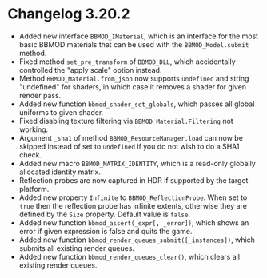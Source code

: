 # Changelog 3.20.2

* Added new interface `BBMOD_IMaterial`, which is an interface for the most basic BBMOD materials that can be used with the `BBMOD_Model.submit` method.
* Fixed method `set_pre_transform` of `BBMOD_DLL`, which accidentally controlled the "apply scale" option instead.
* Method `BBMOD_Material.from_json` now supports `undefined` and string "undefined" for shaders, in which case it removes a shader for given render pass.
* Added new function `bbmod_shader_set_globals`, which passes all global uniforms to given shader.
* Fixed disabling texture filtering via `BBMOD_Material.Filtering` not working.
* Argument `_sha1` of method `BBMOD_ResourceManager.load` can now be skipped instead of set to `undefined` if you do not wish to do a SHA1 check.
* Added new macro `BBMOD_MATRIX_IDENTITY`, which is a read-only globally allocated identity matrix.
* Reflection probes are now captured in HDR if supported by the target platform.
* Added new property `Infinite` to `BBMOD_ReflectionProbe`. When set to `true` then the reflection probe has infinite extents, otherwise they are defined by the `Size` property. Default value is `false`.
* Added new function `bbmod_assert(_expr[, _error])`, which shows an error if given expression is false and quits the game.
* Added new function `bbmod_render_queues_submit([_instances])`, which submits all existing render queues.
* Added new function `bbmod_render_queues_clear()`, which clears all existing render queues.
